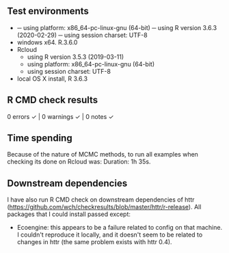 ## Test environments
* ─  using platform: x86_64-pc-linux-gnu (64-bit)
  ─  using R version 3.6.3 (2020-02-29)
  ─  using session charset: UTF-8
* windows x64. R.3.6.0
* Rcloud
  - using R version 3.5.3 (2019-03-11)
  - using platform: x86_64-pc-linux-gnu (64-bit)
  - using session charset: UTF-8
* local OS X install, R 3.6.3

## R CMD check results
0 errors ✓ | 0 warnings ✓ | 0 notes ✓

## Time spending 
Because of the nature of MCMC methods, to run all examples when checking its done on Rcloud was: Duration: 1h 35s.

## Downstream dependencies
I have also run R CMD check on downstream dependencies of httr 
(https://github.com/wch/checkresults/blob/master/httr/r-release). 
All packages that I could install passed except:

* Ecoengine: this appears to be a failure related to config on 
  that machine. I couldn't reproduce it locally, and it doesn't 
  seem to be related to changes in httr (the same problem exists 
  with httr 0.4).
